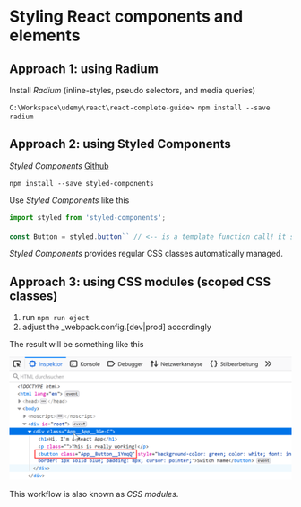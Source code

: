 # Styling React components and elements

## Approach 1: using Radium

Install *Radium* (inline-styles, pseudo selectors, and media queries) 

~~~shell
C:\Workspace\udemy\react\react-complete-guide> npm install --save radium
~~~

## Approach 2: using Styled Components

_Styled Components_ [Github](https://github.com/styled-components)

~~~shell
npm install --save styled-components
~~~

Use _Styled Components_ like this

~~~js
import styled from 'styled-components';

const Button = styled.button`` // <-- is a template function call! it's a "tagged template literal"
~~~

_Styled Components_ provides regular CSS classes automatically managed.

## Approach 3: using CSS modules (scoped CSS classes)

1. run `npm run eject`
2. adjust the _webpack.config.[dev|prod] accordingly

The result will be something like this

![image](./images/scoped_css_classes.png)

This workflow is also known as _CSS modules_.
